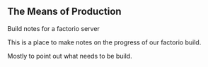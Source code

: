 ## The Means of Production
Build notes for a factorio server

This is a place to make notes on the progress of our factorio build.

Mostly to point out what needs to be build.
